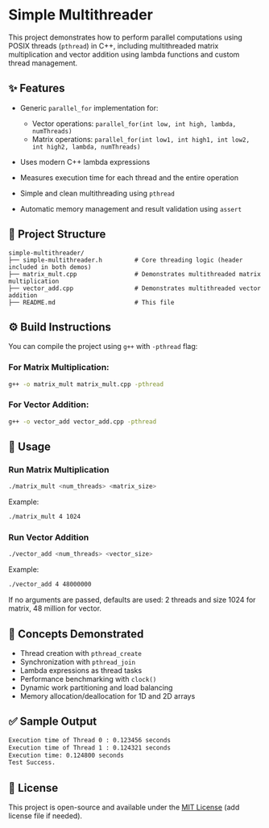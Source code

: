 # Simple Multithreader

This project demonstrates how to perform parallel computations using POSIX threads (`pthread`) in C++, including multithreaded matrix multiplication and vector addition using lambda functions and custom thread management.

## ✨ Features

* Generic `parallel_for` implementation for:

  * Vector operations: `parallel_for(int low, int high, lambda, numThreads)`
  * Matrix operations: `parallel_for(int low1, int high1, int low2, int high2, lambda, numThreads)`
* Uses modern C++ lambda expressions
* Measures execution time for each thread and the entire operation
* Simple and clean multithreading using `pthread`
* Automatic memory management and result validation using `assert`

## 📁 Project Structure

```
simple-multithreader/
├── simple-multithreader.h         # Core threading logic (header included in both demos)
├── matrix_mult.cpp                # Demonstrates multithreaded matrix multiplication
├── vector_add.cpp                 # Demonstrates multithreaded vector addition
├── README.md                      # This file
```

## ⚙️ Build Instructions

You can compile the project using `g++` with `-pthread` flag:

### For Matrix Multiplication:

```bash
g++ -o matrix_mult matrix_mult.cpp -pthread
```

### For Vector Addition:

```bash
g++ -o vector_add vector_add.cpp -pthread
```

## 🚀 Usage

### Run Matrix Multiplication

```bash
./matrix_mult <num_threads> <matrix_size>
```

Example:

```bash
./matrix_mult 4 1024
```

### Run Vector Addition

```bash
./vector_add <num_threads> <vector_size>
```

Example:

```bash
./vector_add 4 48000000
```

If no arguments are passed, defaults are used: 2 threads and size 1024 for matrix, 48 million for vector.

## 🧠 Concepts Demonstrated

* Thread creation with `pthread_create`
* Synchronization with `pthread_join`
* Lambda expressions as thread tasks
* Performance benchmarking with `clock()`
* Dynamic work partitioning and load balancing
* Memory allocation/deallocation for 1D and 2D arrays

## ✅ Sample Output

```bash
Execution time of Thread 0 : 0.123456 seconds
Execution time of Thread 1 : 0.124321 seconds
Execution time: 0.124800 seconds
Test Success.
```

## 📄 License

This project is open-source and available under the [MIT License](LICENSE) (add license file if needed).
